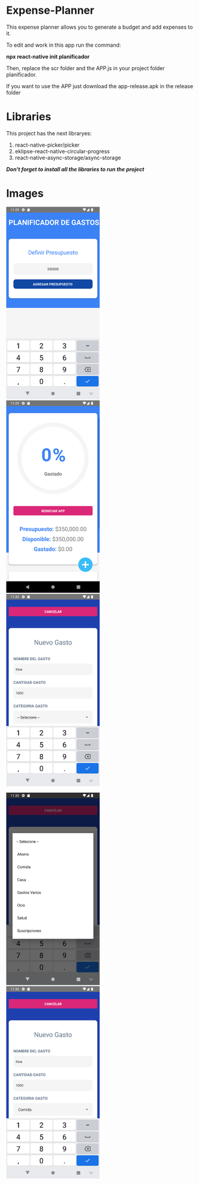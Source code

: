 # Expense-Planner
This expense planner allows you to generate a budget and add expenses to it.

To edit and work in this app run the command: 

**npx react-native init planificador**

Then, replace the scr folder and the APP.js in your project folder planificador.

If you want to use the APP just download the app-release.apk in the release folder

# Libraries

This project has the next libraryes:

1. react-native-picker/picker
2. eklipse-react-native-circular-progress
3. react-native-async-storage/async-storage



***Don't forget to install all the libraries to run the project***

# Images

<img src="ImageApp/Screenshot_1668641380.png" alt="drawing" width="250"/> &nbsp;&nbsp;&nbsp;&nbsp;
<img src="ImageApp/Screenshot_1668641391.png" alt="drawing" width="250"/> &nbsp;&nbsp;&nbsp;&nbsp; 
<img src="ImageApp/Screenshot_1668641420.png" alt="drawing" width="250"/> &nbsp;&nbsp;&nbsp;&nbsp;  
 
 
<img src="ImageApp/Screenshot_1668641422.png" alt="drawing" width="250"/> &nbsp;&nbsp;&nbsp;&nbsp;
<img src="ImageApp/Screenshot_1668641425.png" alt="drawing" width="250"/> &nbsp;&nbsp;&nbsp;&nbsp;

